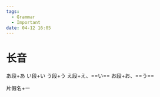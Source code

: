 ```yaml
---
tags:
  - Grammar
  - Important
date: 04-12 16:05
---
```


# 长音

あ段+あ
い段+い
う段+う
え段+え、==い==
お段+お、==う==

片假名+ー
